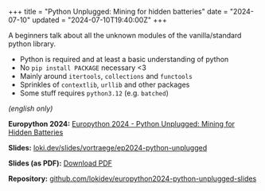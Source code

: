 +++
title = "Python Unplugged: Mining for hidden batteries"
date = "2024-07-10"
updated = "2024-07-10T19:40:00Z"
+++

A beginners talk about all the unknown modules of the vanilla/standard python library.

- Python is required and at least a basic understanding of python
- No `pip install PACKAGE` necessary <3 
- Mainly around `itertools`, `collections` and `functools`
- Sprinkles of `contextlib`, `urllib` and other packages
- Some stuff requires `python3.12` (e.g. `batched`)


*(english only)*


**Europython 2024:** [Europython 2024 - Python Unplugged: Mining for Hidden Batteries](https://ep2024.europython.eu/session/python-unplugged-mining-for-hidden-batteries)

**Slides:** [loki.dev/slides/vortraege/ep2024-python-unplugged](https://loki.dev/slides/vortraege/ep2024-python-unplugged)

**Slides (as PDF):** [Download PDF](https://loki.dev/2024-07-11_europython2024_python_batteries_included.pdf)

**Repository:** [github.com/lokidev/europython2024-python-unplugged-slides](https://github.com/dev-loki/europython2024-python-unplugged-slides)

